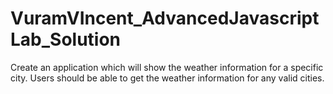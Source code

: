 # VuramVIncent_AdvancedJavascriptLab_Solution

Create an application which will show the weather information for a specific city.
Users should be able to get the weather information for any valid cities.
